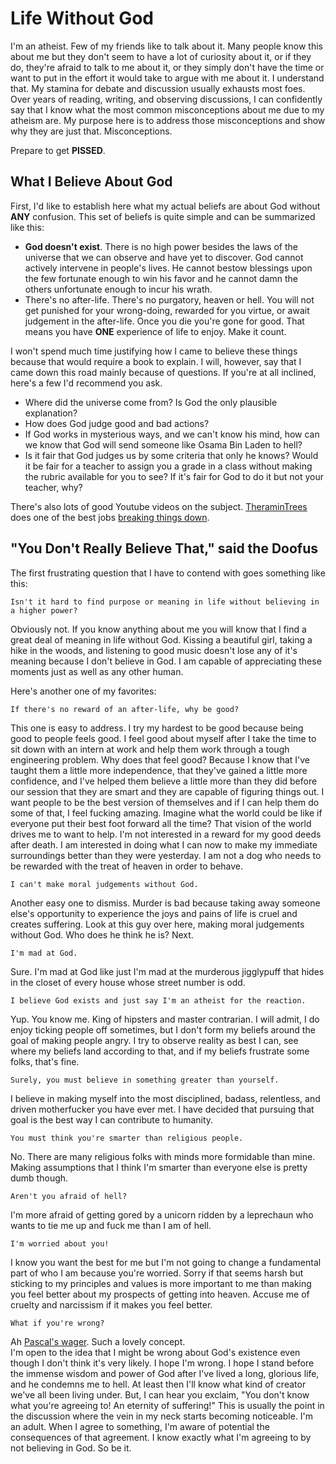 # Life Without God

I'm an atheist. Few of my friends like to talk about it. Many people know this about me but they don't seem to have a lot of curiosity about it, or if they do, they're afraid to talk to me about it, or they simply don't have the time or want to put in the effort it would take to argue with me about it. I understand that. My stamina for debate and discussion usually exhausts most foes. Over years of reading, writing, and observing discussions, I can confidently say that I know what the most common misconceptions about me due to my atheism are. My purpose here is to address those misconceptions and show why they are just that. Misconceptions.

Prepare to get **PISSED**.

## What I Believe About God
First, I'd like to establish here what my actual beliefs are about God without **ANY** confusion. This set of beliefs is quite simple and can be summarized like this:
- **God doesn't exist**. There is no high power besides the laws of the universe that we can observe and have yet to discover. God cannot actively intervene in people's lives. He cannot bestow blessings upon the few fortunate enough to win his favor and he cannot damn the others unfortunate enough to incur his wrath.
- There's no after-life. There's no purgatory, heaven or hell. You will not get punished for your wrong-doing, rewarded for you virtue, or await judgement in the after-life. Once you die you're gone for good. That means you have **ONE** experience of life to enjoy. Make it count.

I won't spend much time justifying how I came to believe these things because that would require a book to explain. I will, however, say that I came down this road mainly because of questions. If you're at all inclined, here's a few I'd recommend you ask.
- Where did the universe come from? Is God the only plausible explanation?
- How does God judge good and bad actions?
- If God works in mysterious ways, and we can't know his mind, how can we know that God will send someone like Osama Bin Laden to hell?
- Is it fair that God judges us by some criteria that only he knows? Would it be fair for a teacher to assign you a grade in a class without making the rubric available for you to see? If it's fair for God to do it but not your teacher, why?

There's also lots of good Youtube videos on the subject. [TheraminTrees](https://www.youtube.com/channel/UCJ-vHE5CrGaL_ITEg-n3OeA) does one of the best jobs [breaking things down](https://www.youtube.com/watch?v=0YQfsyK9ois).

## "You Don't Really Believe That," said the Doofus
The first frustrating question that I have to contend with goes something like this:
```
Isn't it hard to find purpose or meaning in life without believing in a higher power?
```
Obviously not. If you know anything about me you will know that I find a great deal of meaning in life without God. Kissing a beautiful girl, taking a hike in the woods, and listening to good music doesn't lose any of it's meaning because I don't believe in God. I am capable of appreciating these moments just as well as any other human.

Here's another one of my favorites:
```
If there's no reward of an after-life, why be good?
```
This one is easy to address. I try my hardest to be good because being good to people feels good. I feel good about myself after I take the time to sit down with an intern at work and help them work through a tough engineering problem. Why does that feel good? Because I know that I've taught them a little more independence, that they've gained a little more confidence, and I've helped them believe a little more than they did before our session that they are smart and they are capable of figuring things out. I want people to be the best version of themselves and if I can help them do some of that, I feel fucking amazing. Imagine what the world could be like if everyone put their best foot forward all the time? That vision of the world drives me to want to help. I'm not interested in a reward for my good deeds after death. I am interested in doing what I can now to make my immediate surroundings better than they were yesterday. I am not a dog who needs to be rewarded with the treat of heaven in order to behave.
```
I can't make moral judgements without God.
```
Another easy one to dismiss. Murder is bad because taking away someone else's opportunity to experience the joys and pains of life is cruel and creates suffering. Look at this guy over here, making moral judgements without God. Who does he think he is? Next.
```
I'm mad at God.
```
Sure. I'm mad at God like just I'm mad at the murderous jigglypuff that hides in the closet of every house whose street number is odd.
```
I believe God exists and just say I'm an atheist for the reaction.
```
Yup. You know me. King of hipsters and master contrarian. I will admit, I do enjoy ticking people off sometimes, but I don't form my beliefs around the goal of making people angry. I try to observe reality as best I can, see where my beliefs land according to that, and if my beliefs frustrate some folks, that's fine.
```
Surely, you must believe in something greater than yourself.
```
I believe in making myself into the most disciplined, badass, relentless, and driven motherfucker you have ever met. I have decided that pursuing that goal is the best way I can contribute to humanity.
```
You must think you're smarter than religious people.
```
No. There are many religious folks with minds more formidable than mine. Making assumptions that I think I'm smarter than everyone else is pretty dumb though.
```
Aren't you afraid of hell?
```
I'm more afraid of getting gored by a unicorn ridden by a leprechaun who wants to tie me up and fuck me than I am of hell.
```
I'm worried about you!
```
I know you want the best for me but I'm not going to change a fundamental part of who I am because you're worried. Sorry if that seems harsh but sticking to my principles and values is more important to me than making you feel better about my prospects of getting into heaven. Accuse me of cruelty and narcissism if it makes you feel better.
```
What if you're wrong?
```
Ah [Pascal's wager](https://www.youtube.com/watch?v=fZpJ7yUPwdU). Such a lovely concept.  
I'm open to the idea that I might be wrong about God's existence even though I don't think it's very likely. I hope I'm wrong. I hope I stand before the immense wisdom and power of God after I've lived a long, glorious life, and he condemns me to hell. At least then I'll know what kind of creator we've all been living under. But, I can hear you exclaim, "You don't know what you're agreeing to! An eternity of suffering!" This is usually the point in the discussion where the vein in my neck starts becoming noticeable. I'm an adult. When I agree to something, I'm aware of potential the consequences of that agreement. I know exactly what I'm agreeing to by not believing in God. So be it.
